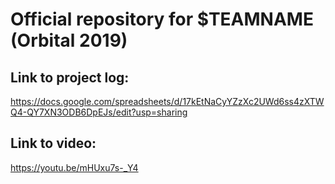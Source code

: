 # Official repository for $TEAMNAME (Orbital 2019)

## Link to project log:
https://docs.google.com/spreadsheets/d/17kEtNaCyYZzXc2UWd6ss4zXTWQ4-QY7XN3ODB6DpEJs/edit?usp=sharing

## Link to video:
https://youtu.be/mHUxu7s-_Y4
